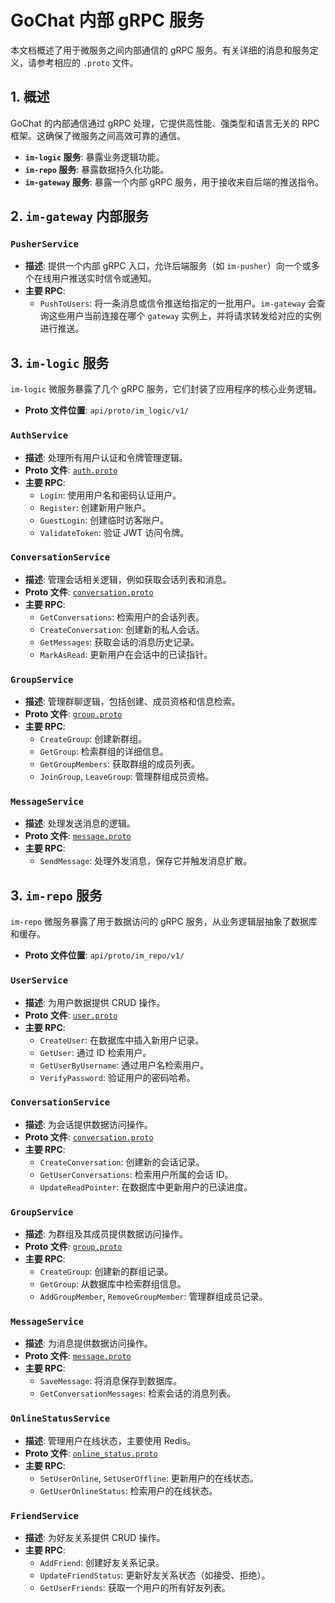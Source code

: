 # GoChat 内部 gRPC 服务

本文档概述了用于微服务之间内部通信的 gRPC 服务。有关详细的消息和服务定义，请参考相应的 `.proto` 文件。

## 1. 概述

GoChat 的内部通信通过 gRPC 处理，它提供高性能、强类型和语言无关的 RPC 框架。这确保了微服务之间高效可靠的通信。

-   **`im-logic` 服务**: 暴露业务逻辑功能。
-   **`im-repo` 服务**: 暴露数据持久化功能。
-   **`im-gateway` 服务**: 暴露一个内部 gRPC 服务，用于接收来自后端的推送指令。

## 2. `im-gateway` 内部服务

### `PusherService`

-   **描述**: 提供一个内部 gRPC 入口，允许后端服务（如 `im-pusher`）向一个或多个在线用户推送实时信令或通知。
-   **主要 RPC**:
    -   `PushToUsers`: 将一条消息或信令推送给指定的一批用户。`im-gateway` 会查询这些用户当前连接在哪个 `gateway` 实例上，并将请求转发给对应的实例进行推送。

## 3. `im-logic` 服务

`im-logic` 微服务暴露了几个 gRPC 服务，它们封装了应用程序的核心业务逻辑。

-   **Proto 文件位置**: `api/proto/im_logic/v1/`

### `AuthService`

-   **描述**: 处理所有用户认证和令牌管理逻辑。
-   **Proto 文件**: [`auth.proto`](../../../api/proto/im_logic/v1/auth.proto)
-   **主要 RPC**:
    -   `Login`: 使用用户名和密码认证用户。
    -   `Register`: 创建新用户账户。
    -   `GuestLogin`: 创建临时访客账户。
    -   `ValidateToken`: 验证 JWT 访问令牌。

### `ConversationService`

-   **描述**: 管理会话相关逻辑，例如获取会话列表和消息。
-   **Proto 文件**: [`conversation.proto`](../../../api/proto/im_logic/v1/conversation.proto)
-   **主要 RPC**:
    -   `GetConversations`: 检索用户的会话列表。
    -   `CreateConversation`: 创建新的私人会话。
    -   `GetMessages`: 获取会话的消息历史记录。
    -   `MarkAsRead`: 更新用户在会话中的已读指针。

### `GroupService`

-   **描述**: 管理群聊逻辑，包括创建、成员资格和信息检索。
-   **Proto 文件**: [`group.proto`](../../../api/proto/im_logic/v1/group.proto)
-   **主要 RPC**:
    -   `CreateGroup`: 创建新群组。
    -   `GetGroup`: 检索群组的详细信息。
    -   `GetGroupMembers`: 获取群组的成员列表。
    -   `JoinGroup`, `LeaveGroup`: 管理群组成员资格。

### `MessageService`

-   **描述**: 处理发送消息的逻辑。
-   **Proto 文件**: [`message.proto`](../../../api/proto/im_logic/v1/message.proto)
-   **主要 RPC**:
    -   `SendMessage`: 处理外发消息，保存它并触发消息扩散。

## 3. `im-repo` 服务

`im-repo` 微服务暴露了用于数据访问的 gRPC 服务，从业务逻辑层抽象了数据库和缓存。

-   **Proto 文件位置**: `api/proto/im_repo/v1/`

### `UserService`

-   **描述**: 为用户数据提供 CRUD 操作。
-   **Proto 文件**: [`user.proto`](../../../api/proto/im_repo/v1/user.proto)
-   **主要 RPC**:
    -   `CreateUser`: 在数据库中插入新用户记录。
    -   `GetUser`: 通过 ID 检索用户。
    -   `GetUserByUsername`: 通过用户名检索用户。
    -   `VerifyPassword`: 验证用户的密码哈希。

### `ConversationService`

-   **描述**: 为会话提供数据访问操作。
-   **Proto 文件**: [`conversation.proto`](../../../api/proto/im_repo/v1/conversation.proto)
-   **主要 RPC**:
    -   `CreateConversation`: 创建新的会话记录。
    -   `GetUserConversations`: 检索用户所属的会话 ID。
    -   `UpdateReadPointer`: 在数据库中更新用户的已读进度。

### `GroupService`

-   **描述**: 为群组及其成员提供数据访问操作。
-   **Proto 文件**: [`group.proto`](../../../api/proto/im_repo/v1/group.proto)
-   **主要 RPC**:
    -   `CreateGroup`: 创建新的群组记录。
    -   `GetGroup`: 从数据库中检索群组信息。
    -   `AddGroupMember`, `RemoveGroupMember`: 管理群组成员记录。

### `MessageService`

-   **描述**: 为消息提供数据访问操作。
-   **Proto 文件**: [`message.proto`](../../../api/proto/im_repo/v1/message.proto)
-   **主要 RPC**:
    -   `SaveMessage`: 将消息保存到数据库。
    -   `GetConversationMessages`: 检索会话的消息列表。

### `OnlineStatusService`

-   **描述**: 管理用户在线状态，主要使用 Redis。
-   **Proto 文件**: [`online_status.proto`](../../../api/proto/im_repo/v1/online_status.proto)
-   **主要 RPC**:
    -   `SetUserOnline`, `SetUserOffline`: 更新用户的在线状态。
    -   `GetUserOnlineStatus`: 检索用户的在线状态。

### `FriendService`

-   **描述**: 为好友关系提供 CRUD 操作。
-   **主要 RPC**:
    -   `AddFriend`: 创建好友关系记录。
    -   `UpdateFriendStatus`: 更新好友关系状态（如接受、拒绝）。
    -   `GetUserFriends`: 获取一个用户的所有好友列表。